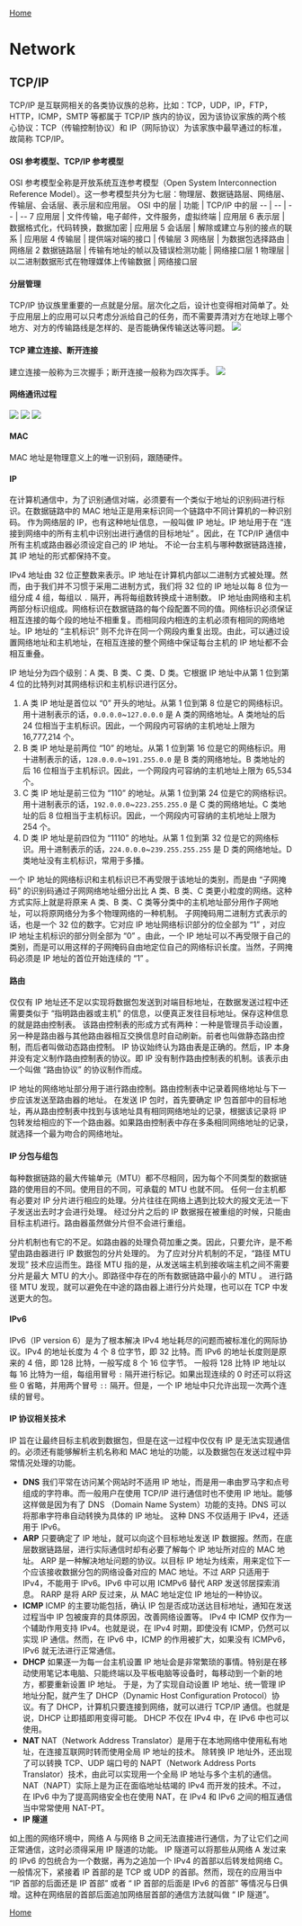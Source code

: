 [Home](../../README)

# Network

## TCP/IP
TCP/IP 是互联网相关的各类协议族的总称，比如：TCP，UDP，IP，FTP，HTTP，ICMP，SMTP 等都属于 TCP/IP 族内的协议，因为该协议家族的两个核心协议：TCP（传输控制协议）和 IP（网际协议）为该家族中最早通过的标准，故简称 TCP/IP。

#### OSI 参考模型、TCP/IP 参考模型
OSI 参考模型全称是开放系统互连参考模型（Open System Interconnection Reference Model）。这一参考模型共分为七层：物理层、数据链路层、网络层、传输层、会话层、表示层和应用层。
OSI 中的层 | 功能 | TCP/IP 中的层
-- | -- | -- | --
7 应用层 | 文件传输，电子邮件，文件服务，虚拟终端 | 应用层
6 表示层 | 数据格式化，代码转换，数据加密 | 应用层
5 会话层 | 解除或建立与别的接点的联系 | 应用层
4 传输层 | 提供端对端的接口 | 传输层
3 网络层 | 为数据包选择路由 | 网络层
2 数据链路层 | 传输有地址的帧以及错误检测功能 | 网络接口层
1 物理层 | 以二进制数据形式在物理媒体上传输数据 | 网络接口层

#### 分层管理
TCP/IP 协议族里重要的一点就是分层。层次化之后，设计也变得相对简单了。处于应用层上的应用可以只考虑分派给自己的任务，而不需要弄清对方在地球上哪个地方、对方的传输路线是怎样的、是否能确保传输送达等问题。
![](https://user-images.githubusercontent.com/8423120/46244606-a6ffba00-c413-11e8-92f6-b6f4dfb5c1d2.png)

#### TCP 建立连接、断开连接
建立连接一般称为三次握手；断开连接一般称为四次挥手。
![](https://user-images.githubusercontent.com/8423120/46253311-cb5aa580-c4aa-11e8-89f0-7e66c8a767d2.png)

#### 网络通讯过程
![](https://user-images.githubusercontent.com/8423120/46253261-618dcc00-c4a9-11e8-9e6c-7df6549c7b56.png)
![](https://user-images.githubusercontent.com/8423120/46252300-b295c400-c499-11e8-9e87-43880d94e55c.png)
![](https://user-images.githubusercontent.com/8423120/46252077-436aa080-c496-11e8-9579-37f5700b4c11.png)

#### MAC
MAC 地址是物理意义上的唯一识别码，跟随硬件。

#### IP
在计算机通信中，为了识别通信对端，必须要有一个类似于地址的识别码进行标识。在数据链路中的 MAC 地址正是用来标识同一个链路中不同计算机的一种识别码。
作为网络层的 IP，也有这种地址信息，一般叫做 IP 地址。IP 地址用于在 “连接到网络中的所有主机中识别出进行通信的目标地址” 。因此，在 TCP/IP 通信中所有主机或路由器必须设定自己的 IP 地址。
不论一台主机与哪种数据链路连接，其 IP 地址的形式都保持不变。

IPv4 地址由 32 位正整数来表示。IP 地址在计算机内部以二进制方式被处理。然而，由于我们并不习惯于采用二进制方式，我们将 32 位的 IP 地址以每 8 位为一组分成 4 组，每组以 `.` 隔开，再将每组数转换成十进制数。
IP 地址由网络和主机两部分标识组成。网络标识在数据链路的每个段配置不同的值。网络标识必须保证相互连接的每个段的地址不相重复。而相同段内相连的主机必须有相同的网络地址。IP 地址的 “主机标识” 则不允许在同一个网段内重复出现。由此，可以通过设置网络地址和主机地址，在相互连接的整个网络中保证每台主机的 IP 地址都不会相互重叠。

IP 地址分为四个级别：A 类、B 类、C 类、D 类。它根据 IP 地址中从第 1 位到第 4 位的比特列对其网络标识和主机标识进行区分。
1. A 类
   IP 地址是首位以 “0” 开头的地址。从第 1 位到第 8 位是它的网络标识。用十进制表示的话，`0.0.0.0`~`127.0.0.0` 是 A 类的网络地址。A 类地址的后 24 位相当于主机标识。因此，一个网段内可容纳的主机地址上限为 16,777,214 个。
2. B 类
   IP 地址是前两位 “10” 的地址。从第 1 位到第 16 位是它的网络标识。用十进制表示的话，`128.0.0.0`~`191.255.0.0` 是 B 类的网络地址。B 类地址的后 16 位相当于主机标识。因此，一个网段内可容纳的主机地址上限为 65,534 个。
3. C 类
   IP 地址是前三位为 “110” 的地址。从第 1 位到第 24 位是它的网络标识。用十进制表示的话，`192.0.0.0`~`223.255.255.0` 是 C 类的网络地址。C 类地址的后 8 位相当于主机标识。因此，一个网段内可容纳的主机地址上限为 254 个。
4. D 类
   IP 地址是前四位为 “1110” 的地址。从第 1 位到第 32 位是它的网络标识。用十进制表示的话，`224.0.0.0`~`239.255.255.255` 是 D 类的网络地址。D 类地址没有主机标识，常用于多播。

一个 IP 地址的网络标识和主机标识已不再受限于该地址的类别，而是由 “子网掩码” 的识别码通过子网网络地址细分出比 A 类、B 类、C 类更小粒度的网络。这种方式实际上就是将原来 A 类、B 类、C 类等分类中的主机地址部分用作子网地址，可以将原网络分为多个物理网络的一种机制。
子网掩码用二进制方式表示的话，也是一个 32 位的数字。它对应 IP 地址网络标识部分的位全部为 “1” ，对应 IP 地址主机标识的部分则全部为 “0” 。由此，一个 IP 地址可以不再受限于自己的类别，而是可以用这样的子网掩码自由地定位自己的网络标识长度。当然，子网掩码必须是 IP 地址的首位开始连续的 “1” 。

#### 路由
仅仅有 IP 地址还不足以实现将数据包发送到对端目标地址，在数据发送过程中还需要类似于 “指明路由器或主机” 的信息，以便真正发往目标地址。保存这种信息的就是路由控制表。
该路由控制表的形成方式有两种：一种是管理员手动设置，另一种是路由器与其他路由器相互交换信息时自动刷新。前者也叫做静态路由控制，而后者叫做动态路由控制。
IP 协议始终认为路由表是正确的。然后，IP 本身并没有定义制作路由控制表的协议。即 IP 没有制作路由控制表的机制。该表示由一个叫做 “路由协议” 的协议制作而成。

IP 地址的网络地址部分用于进行路由控制。路由控制表中记录着网络地址与下一步应该发送至路由器的地址。
在发送 IP 包时，首先要确定 IP 包首部中的目标地址，再从路由控制表中找到与该地址具有相同网络地址的记录，根据该记录将 IP 包转发给相应的下一个路由器。如果路由控制表中存在多条相同网络地址的记录，就选择一个最为吻合的网络地址。

#### IP 分包与组包
每种数据链路的最大传输单元（MTU）都不尽相同，因为每个不同类型的数据链路的使用目的不同。使用目的不同，可承载的 MTU 也就不同。
任何一台主机都有必要对 IP 分片进行相应的处理。分片往往在网络上遇到比较大的报文无法一下子发送出去时才会进行处理。
经过分片之后的 IP 数据报在被重组的时候，只能由目标主机进行。路由器虽然做分片但不会进行重组。

分片机制也有它的不足。如路由器的处理负荷加重之类。因此，只要允许，是不希望由路由器进行 IP 数据包的分片处理的。
为了应对分片机制的不足，“路径 MTU 发现” 技术应运而生。路径 MTU 指的是，从发送端主机到接收端主机之间不需要分片是最大 MTU 的大小。即路径中存在的所有数据链路中最小的 MTU 。
进行路径 MTU 发现，就可以避免在中途的路由器上进行分片处理，也可以在 TCP 中发送更大的包。

#### IPv6
IPv6（IP version 6）是为了根本解决 IPv4 地址耗尽的问题而被标准化的网际协议。IPv4 的地址长度为 4 个 8 位字节，即 32 比特。而 IPv6 的地址长度则是原来的 4 倍，即 128 比特，一般写成 8 个 16 位字节。
一般将 128 比特 IP 地址以每 16 比特为一组，每组用冒号 `:` 隔开进行标记。如果出现连续的 0 时还可以将这些 0 省略，并用两个冒号 `::` 隔开。但是，一个 IP 地址中只允许出现一次两个连续的冒号。

#### IP 协议相关技术
IP 旨在让最终目标主机收到数据包，但是在这一过程中仅仅有 IP 是无法实现通信的。必须还有能够解析主机名称和 MAC 地址的功能，以及数据包在发送过程中异常情况处理的功能。
- **DNS**
我们平常在访问某个网站时不适用 IP 地址，而是用一串由罗马字和点号组成的字符串。而一般用户在使用 TCP/IP 进行通信时也不使用 IP 地址。能够这样做是因为有了 DNS （Domain Name System）功能的支持。DNS 可以将那串字符串自动转换为具体的 IP 地址。
这种 DNS 不仅适用于 IPv4，还适用于 IPv6。
- **ARP**
只要确定了 IP 地址，就可以向这个目标地址发送 IP 数据报。然而，在底层数据链路层，进行实际通信时却有必要了解每个 IP 地址所对应的 MAC 地址。
ARP 是一种解决地址问题的协议。以目标 IP 地址为线索，用来定位下一个应该接收数据分包的网络设备对应的 MAC 地址。不过 ARP 只适用于 IPv4，不能用于 IPv6。IPv6 中可以用 ICMPv6 替代 ARP 发送邻居探索消息。
RARP 是将 ARP 反过来，从 MAC 地址定位 IP 地址的一种协议。
- **ICMP**
ICMP 的主要功能包括，确认 IP 包是否成功送达目标地址，通知在发送过程当中 IP 包被废弃的具体原因，改善网络设置等。
IPv4 中 ICMP 仅作为一个辅助作用支持 IPv4。也就是说，在 IPv4 时期，即使没有 ICMP，仍然可以实现 IP 通信。然而，在 IPv6 中，ICMP 的作用被扩大，如果没有 ICMPv6，IPv6 就无法进行正常通信。
- **DHCP**
如果逐一为每一台主机设置 IP 地址会是非常繁琐的事情。特别是在移动使用笔记本电脑、只能终端以及平板电脑等设备时，每移动到一个新的地方，都要重新设置 IP 地址。
于是，为了实现自动设置 IP 地址、统一管理 IP 地址分配，就产生了 DHCP（Dynamic Host Configuration Protocol）协议。有了 DHCP，计算机只要连接到网络，就可以进行 TCP/IP 通信。也就是说，DHCP 让即插即用变得可能。
DHCP 不仅在 IPv4 中，在 IPv6 中也可以使用。
- **NAT**
NAT（Network Address Translator）是用于在本地网络中使用私有地址，在连接互联网时转而使用全局 IP 地址的技术。
除转换 IP 地址外，还出现了可以转换 TCP、UDP 端口号的 NAPT（Network Address Ports Translator）技术，由此可以实现用一个全局 IP 地址与多个主机的通信。
NAT（NAPT）实际上是为正在面临地址枯竭的 IPv4 而开发的技术。不过，在 IPv6 中为了提高网络安全也在使用 NAT，在 IPv4 和 IPv6 之间的相互通信当中常常使用 NAT-PT。
- **IP 隧道**

如上图的网络环境中，网络 A 与网络 B 之间无法直接进行通信，为了让它们之间正常通信，这时必须得采用 IP 隧道的功能。
IP 隧道可以将那些从网络 A 发过来的 IPv6 的包统合为一个数据，再为之追加一个 IPv4 的首部以后转发给网络 C。
一般情况下，紧接着 IP 首部的是 TCP 或 UDP 的首部。然而，现在的应用当中 “IP 首部的后面还是 IP 首部” 或者 “ IP 首部的后面是 IPv6 的首部” 等情况与日俱增。这种在网络层的首部后面追加网络层首部的通信方法就叫做 “ IP 隧道”。

[Home](../../README)